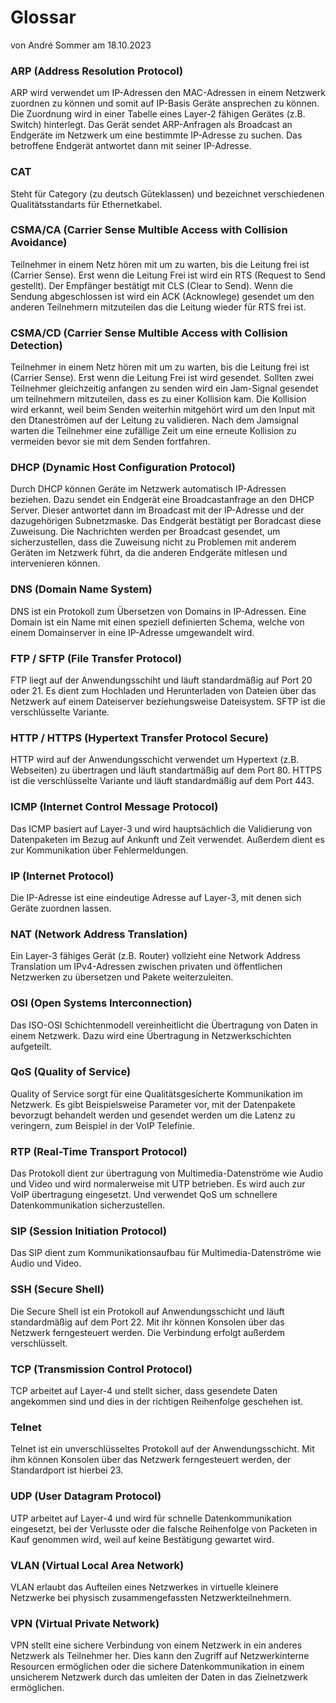 # Glossar
von André Sommer am 18.10.2023

### ARP (Address Resolution Protocol)
ARP wird verwendet um IP-Adressen den MAC-Adressen in einem Netzwerk zuordnen zu können und somit auf IP-Basis Geräte ansprechen zu können. Die Zuordnung wird in einer Tabelle eines Layer-2 fähigen Gerätes (z.B. Switch) hinterlegt. Das Gerät sendet ARP-Anfragen als Broadcast an Endgeräte im Netzwerk um eine bestimmte IP-Adresse zu suchen. Das betroffene Endgerät antwortet dann mit seiner IP-Adresse.

### CAT
Steht für Category (zu deutsch Güteklassen) und bezeichnet verschiedenen Qualitätsstandarts für Ethernetkabel.

### CSMA/CA  (Carrier Sense Multible Access with Collision Avoidance)
Teilnehmer in einem Netz hören mit um zu warten, bis die Leitung frei ist (Carrier Sense). Erst wenn die Leitung Frei ist wird ein RTS (Request to Send gestellt). Der Empfänger bestätigt mit CLS (Clear to Send). Wenn die Sendung abgeschlossen ist wird ein ACK (Acknowlege) gesendet um den anderen Teilnehmern mitzuteilen das die Leitung wieder für RTS frei ist.

### CSMA/CD (Carrier Sense Multible Access with Collision Detection)
Teilnehmer in einem Netz hören mit um zu warten, bis die Leitung frei ist (Carrier Sense). Erst wenn die Leitung Frei ist wird gesendet. Sollten zwei Teilnehmer gleichzeitig anfangen zu senden wird ein Jam-Signal gesendet um teilnehmern mitzuteilen, dass es zu einer Kollision kam. Die Kollision wird erkannt, weil beim Senden weiterhin mitgehört wird um den Input mit den Dtaneströmen auf der Leitung zu validieren. Nach dem Jamsignal warten die Teilnehmer eine zufällige Zeit um eine erneute Kollision zu vermeiden bevor sie mit dem Senden fortfahren.

### DHCP (Dynamic Host Configuration Protocol)
Durch DHCP können Geräte im Netzwerk automatisch IP-Adressen beziehen. Dazu sendet ein Endgerät eine Broadcastanfrage an den DHCP Server. Dieser antwortet dann im Broadcast mit der IP-Adresse und der dazugehörigen Subnetzmaske. Das Endgerät bestätigt per Boradcast diese Zuweisung. Die Nachrichten werden per Broadcast gesendet, um sicherzustellen, dass die Zuweisung nicht zu Problemen mit anderem Geräten im Netzwerk führt, da die anderen Endgeräte mitlesen und intervenieren können.

### DNS (Domain Name System)
DNS ist ein Protokoll zum Übersetzen von Domains in IP-Adressen. Eine Domain ist ein Name mit einen speziell definierten Schema, welche von einem Domainserver in eine IP-Adresse umgewandelt wird.

### FTP / SFTP (File Transfer Protocol)
FTP liegt auf der Anwendungsschiht und läuft standardmäßig auf Port 20 oder 21. Es dient zum Hochladen und Herunterladen von Dateien über das Netzwerk auf einem Dateiserver beziehungsweise Dateisystem. SFTP ist die verschlüsselte Variante.

### HTTP / HTTPS (Hypertext Transfer Protocol Secure)
HTTP wird auf der Anwendungsschicht verwendet um Hypertext (z.B. Webseiten) zu übertragen und läuft standartmäßig auf dem Port 80. HTTPS ist die verschlüsselte Variante und läuft standardmäßig auf dem Port 443. 

### ICMP (Internet Control Message Protocol)
Das ICMP basiert auf Layer-3 und wird hauptsächlich die Validierung von Datenpaketen im Bezug auf Ankunft und Zeit verwendet. Außerdem dient es zur Kommunikation über Fehlermeldungen.

### IP (Internet Protocol)
Die IP-Adresse ist eine eindeutige Adresse auf Layer-3, mit denen sich Geräte zuordnen lassen.

### NAT (Network Address Translation)
Ein Layer-3 fähiges Gerät (z.B. Router) vollzieht eine Network Address Translation um IPv4-Adressen zwischen privaten und öffentlichen Netzwerken zu übersetzen und Pakete weiterzuleiten.

### OSI (Open Systems Interconnection)
Das ISO-OSI Schichtenmodell vereinheitlicht die Übertragung von Daten in einem Netzwerk. Dazu wird eine Übertragung in Netzwerkschichten aufgeteilt.

### QoS (Quality of Service)
Quality of Service sorgt für eine Qualitätsgesicherte Kommunikation im Netzwerk. Es gibt Beispielsweise Parameter vor, mit der Datenpakete bevorzugt behandelt werden und gesendet werden um die Latenz zu veringern, zum Beispiel in der VoIP Telefinie.

### RTP (Real-Time Transport Protocol)
Das Protokoll dient zur übertragung von Multimedia-Datenströme wie Audio und Video und wird normalerweise mit UTP betrieben. Es wird auch zur VoIP übertragung eingesetzt. Und verwendet QoS um schnellere Datenkommunikation sicherzustellen.

### SIP (Session Initiation Protocol) 
Das SIP dient zum Kommunikationsaufbau für Multimedia-Datenströme wie Audio und Video.

### SSH (Secure Shell)
Die Secure Shell ist ein Protokoll auf Anwendungsschicht und läuft standardmäßig auf dem Port 22. Mit ihr können Konsolen über das Netzwerk ferngesteuert werden. Die Verbindung erfolgt außerdem verschlüsselt.

### TCP (Transmission Control Protocol)
TCP arbeitet auf Layer-4 und stellt sicher, dass gesendete Daten angekommen sind und dies in der richtigen Reihenfolge geschehen ist.

### Telnet
Telnet ist ein unverschlüsseltes Protokoll auf der Anwendungsschicht. Mit ihm können Konsolen über das Netzwerk ferngesteuert werden, der Standardport ist hierbei 23.

### UDP (User Datagram Protocol)
UTP arbeitet auf Layer-4 und wird für schnelle Datenkommunikation eingesetzt, bei der Verlusste oder die falsche Reihenfolge von Packeten in Kauf genommen wird, weil auf keine Bestätigung gewartet wird.

### VLAN (Virtual Local Area Network)
VLAN erlaubt das Aufteilen eines Netzwerkes in virtuelle kleinere Netzwerke bei physisch zusammengefassten Netzwerkteilnehmern.

### VPN (Virtual Private Network)
VPN stellt eine sichere Verbindung von einem Netzwerk in ein anderes Netzwerk als Teilnehmer her. Dies kann den Zugriff auf Netzwerkinterne Resourcen ermöglichen oder die sichere Datenkommunikation in einem unsicherem Netzwerk durch das umleiten der Daten in das Zielnetzwerk ermöglichen.
